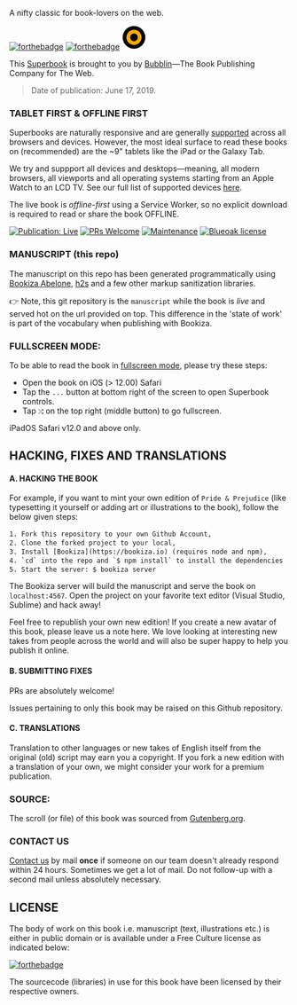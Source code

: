 
A nifty classic for book-lovers on the web.


[![forthebadge](https://forthebadge.com/images/badges/built-by-hipsters.svg)](https://bubblin.io/about)
[![forthebadge](https://forthebadge.com/images/badges/check-it-out.svg)](https://bubblin.io/cover/we-by-eugene-zamyatin#frontmatter)
[<img src="https://raw.githubusercontent.com/marvindanig/assets/master/bubblin.png" width="44px" title="Bubblin Superbooks">](https://bubblin.io)


This [Superbook](https://bubblin.io/docs/format) is brought to you by [Bubblin](https://bubblin.io/about)—The Book Publishing Company for The Web.


> Date of publication: <date>June 17, 2019.</date>

### TABLET FIRST & OFFLINE FIRST

Superbooks are naturally responsive and are generally [supported](https://bubblin.io/support) across all browsers and devices. However, the most ideal surface to read these books on (recommended) are the \~9" tablets like the iPad or the Galaxy Tab. 

We try and suppport all devices and desktops—meaning, all modern browsers, all viewports and all operating systems starting from an Apple Watch to an LCD TV. See our full list of supported devices [here](https://bubblin.io/devices). 

The live book is _offline-first_ using a Service Worker, so no explicit download is required to read or share the book OFFLINE.


[![Publication: Live](https://img.shields.io/badge/Superbook-Published-brightgreen.svg)](https://bubblin.io/cover/we-by-eugene-zamyatin#frontmatter)
[![PRs Welcome](https://img.shields.io/badge/PRs-welcome-brightgreen.svg?style=flat-square)](http://makeapullrequest.com)
[![Maintenance](https://img.shields.io/badge/Maintained%3F-yes-green.svg)](https://bubblin.io/cover/we-by-eugene-zamyatin#frontmatter)
[![Blueoak license](https://img.shields.io/badge/Blueoak-Council-blue.svg)](https://blueoakcouncil.org/license/1.0.0)


### MANUSCRIPT (this repo)

The manuscript on this repo has been generated programmatically using [Bookiza Abelone](https://bookiza.io), [h2s](https://github.com/bookiza/h2s) and a few other markup sanitization libraries.


:point_right: Note, this git repository is the `manuscript` while the book is _live_ and served hot on the url provided on top. This difference in the 'state of work' is part of the vocabulary when publishing with Bookiza.


### FULLSCREEN MODE:

To be able to read the book in [fullscreen mode](https://bubblin.io/blog/fullscreen-api-ipad), please try these steps:

- Open the book on iOS (> 12.00) Safari
- Tap the `...` button at bottom right of the screen to open Superbook controls.
- Tap `⤮` on the top right (middle button) to go fullscreen.

iPadOS Safari v12.0 and above only.

## HACKING, FIXES AND TRANSLATIONS


#### A. HACKING THE BOOK

For example, if you want to mint your own edition of `Pride & Prejudice` (like typesetting it yourself or adding art or illustrations to the book), follow the below given steps:

	1. Fork this repository to your own Github Account,
	2. Clone the forked project to your local,
	3. Install [Bookiza](https://bookiza.io) (requires node and npm),
	4. `cd` into the repo and `$ npm install` to install the dependencies
	5. Start the server: $ bookiza server

The Bookiza server will build the manuscript and serve the book on `localhost:4567`. Open the project on your favorite text editor (Visual Studio, Sublime) and hack away!

Feel free to republish your own new edition! If you create a new avatar of this book, please leave us a note here. We love looking at interesting new takes from people across the world and will also be super happy to help you publish it online.


#### B. SUBMITTING FIXES

PRs are absolutely welcome!

Issues pertaining to only this book may be raised on this Github repository.


#### C. TRANSLATIONS

Translation to other languages or new takes of English itself from the original (old) script may earn you a copyright. If you fork a new edition with a translation of your own, we might consider your work for a premium publication.

### SOURCE:

The scroll (or file) of this book was sourced from [Gutenberg.org](http://gutenberg.org).


### CONTACT US

<a href="https://bubblin.io/blog/contact">Contact us</a> by mail **once** if someone on our team doesn't already respond within 24 hours. Sometimes we get a lot of mail. Do not follow-up with a second mail unless absolutely necessary.

## LICENSE

The body of work on this book i.e. manuscript (text, illustrations etc.) is either in public domain or is available under a Free Culture license as indicated below:

[![forthebadge](https://forthebadge.com/images/badges/cc-by.svg)](https://creativecommons.org/licenses/by/4.0/)


The sourcecode (libraries) in use for this book have been licensed by their respective owners.
